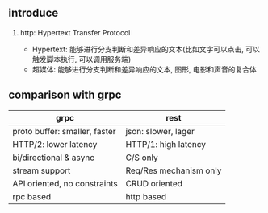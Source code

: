 ## introduce

1. http: Hypertext Transfer Protocol

   - Hypertext: 能够进行分支判断和差异响应的文本(比如文字可以点击, 可以触发脚本执行, 可以调用服务端)
   - 超媒体: 能够进行分支判断和差异响应的文本, 图形, 电影和声音的复合体

## comparison with grpc

| grpc                          | rest                   |
| ----------------------------- | ---------------------- |
| proto buffer: smaller, faster | json: slower, lager    |
| HTTP/2: lower latency         | HTTP/1: high latency   |
| bi/directional & async        | C/S only               |
| stream support                | Req/Res mechanism only |
| API oriented, no constraints  | CRUD oriented          |
| rpc based                     | http based             |
